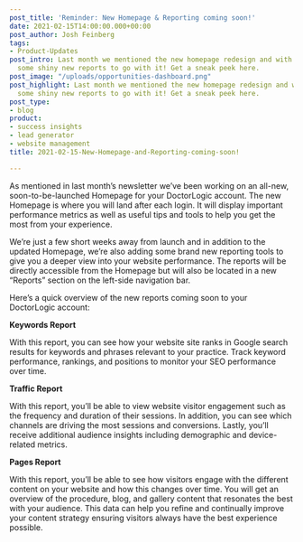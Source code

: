 ```yaml
---
post_title: 'Reminder: New Homepage & Reporting coming soon!'
date: 2021-02-15T14:00:00.000+00:00
post_author: Josh Feinberg
tags:
- Product-Updates
post_intro: Last month we mentioned the new homepage redesign and with that comes
  some shiny new reports to go with it! Get a sneak peek here.
post_image: "/uploads/opportunities-dashboard.png"
post_highlight: Last month we mentioned the new homepage redesign and with that comes
  some shiny new reports to go with it! Get a sneak peek here.
post_type:
- blog
product:
- success insights
- lead generator
- website management
title: 2021-02-15-New-Homepage-and-Reporting-coming-soon!

---
```

As mentioned in last month’s newsletter we’ve been working on an all-new, soon-to-be-launched Homepage for your DoctorLogic account. The new Homepage is where you will land after each login. It will display important performance metrics as well as useful tips and tools to help you get the most from your experience.

We’re just a few short weeks away from launch and in addition to the updated Homepage, we’re also adding some brand new reporting tools to give you a deeper view into your website performance. The reports will be directly accessible from the Homepage but will also be located in a new “Reports” section on the left-side navigation bar.

Here’s a quick overview of the new reports coming soon to your DoctorLogic account:

**Keywords Report**

With this report, you can see how your website site ranks in Google search results for keywords and phrases relevant to your practice. Track keyword performance, rankings, and positions to monitor your SEO performance over time.

  
**Traffic Report**

With this report, you’ll be able to view website visitor engagement such as the frequency and duration of their sessions. In addition, you can see which channels are driving the most sessions and conversions. Lastly, you’ll receive additional audience insights including demographic and device-related metrics.

  
**Pages Report**

With this report, you’ll be able to see how visitors engage with the different content on your website and how this changes over time. You will get an overview of the procedure, blog, and gallery content that resonates the best with your audience. This data can help you refine and continually improve your content strategy ensuring visitors always have the best experience possible.